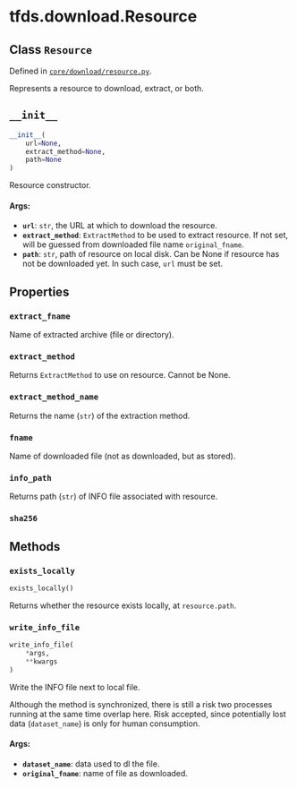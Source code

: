 <div itemscope itemtype="http://developers.google.com/ReferenceObject">
<meta itemprop="name" content="tfds.download.Resource" />
<meta itemprop="path" content="Stable" />
<meta itemprop="property" content="extract_fname"/>
<meta itemprop="property" content="extract_method"/>
<meta itemprop="property" content="extract_method_name"/>
<meta itemprop="property" content="fname"/>
<meta itemprop="property" content="info_path"/>
<meta itemprop="property" content="sha256"/>
<meta itemprop="property" content="__init__"/>
<meta itemprop="property" content="exists_locally"/>
<meta itemprop="property" content="write_info_file"/>
</div>

# tfds.download.Resource

## Class `Resource`





Defined in [`core/download/resource.py`](https://github.com/tensorflow/datasets/tree/master/tensorflow_datasets/core/download/resource.py).

Represents a resource to download, extract, or both.

<h2 id="__init__"><code>__init__</code></h2>

``` python
__init__(
    url=None,
    extract_method=None,
    path=None
)
```

Resource constructor.

#### Args:

* <b>`url`</b>: `str`, the URL at which to download the resource.
* <b>`extract_method`</b>: `ExtractMethod` to be used to extract resource. If
    not set, will be guessed from downloaded file name `original_fname`.
* <b>`path`</b>: `str`, path of resource on local disk. Can be None if resource has
    not be downloaded yet. In such case, `url` must be set.



## Properties

<h3 id="extract_fname"><code>extract_fname</code></h3>

Name of extracted archive (file or directory).

<h3 id="extract_method"><code>extract_method</code></h3>

Returns `ExtractMethod` to use on resource. Cannot be None.

<h3 id="extract_method_name"><code>extract_method_name</code></h3>

Returns the name (`str`) of the extraction method.

<h3 id="fname"><code>fname</code></h3>

Name of downloaded file (not as downloaded, but as stored).

<h3 id="info_path"><code>info_path</code></h3>

Returns path (`str`) of INFO file associated with resource.

<h3 id="sha256"><code>sha256</code></h3>





## Methods

<h3 id="exists_locally"><code>exists_locally</code></h3>

``` python
exists_locally()
```

Returns whether the resource exists locally, at `resource.path`.

<h3 id="write_info_file"><code>write_info_file</code></h3>

``` python
write_info_file(
    *args,
    **kwargs
)
```

Write the INFO file next to local file.

Although the method is synchronized, there is still a risk two processes
running at the same time overlap here. Risk accepted, since potentially lost
data (`dataset_name`) is only for human consumption.

#### Args:

* <b>`dataset_name`</b>: data used to dl the file.
* <b>`original_fname`</b>: name of file as downloaded.



